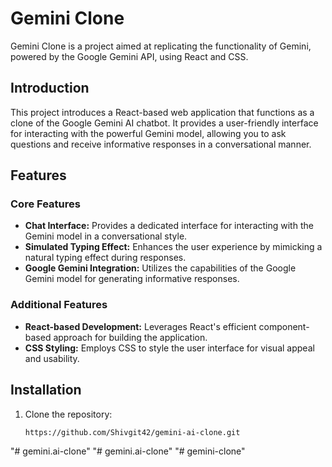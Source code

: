 # Gemini Clone

Gemini Clone is a project aimed at replicating the functionality of Gemini, powered by the Google Gemini API, using React and CSS.

## Introduction

This project introduces a React-based web application that functions as a clone of the Google Gemini AI chatbot. It provides a user-friendly interface for interacting with the powerful Gemini model, allowing you to ask questions and receive informative responses in a conversational manner.

## Features

### Core Features

- **Chat Interface:** Provides a dedicated interface for interacting with the Gemini model in a conversational style.
- **Simulated Typing Effect:** Enhances the user experience by mimicking a natural typing effect during responses.
- **Google Gemini Integration:** Utilizes the capabilities of the Google Gemini model for generating informative responses.

### Additional Features

- **React-based Development:** Leverages React's efficient component-based approach for building the application.
- **CSS Styling:** Employs CSS to style the user interface for visual appeal and usability.


## Installation

1. Clone the repository:

   ```bash
   https://github.com/Shivgit42/gemini-ai-clone.git
"# gemini.ai-clone" 
"# gemini.ai-clone" 
"# gemini-clone" 
